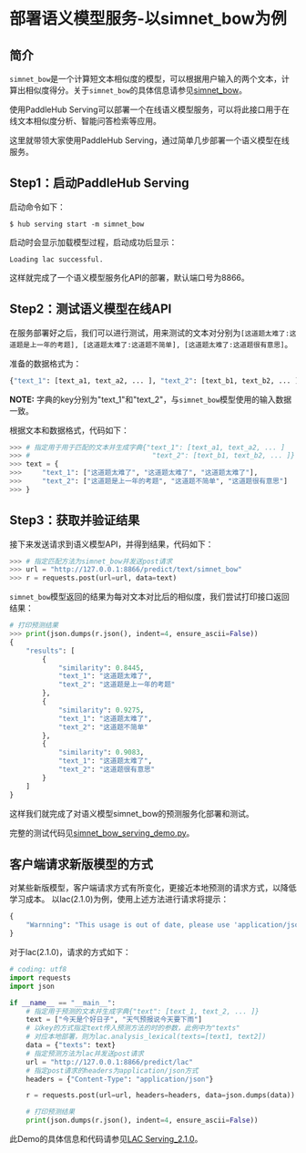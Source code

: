 # 部署语义模型服务-以simnet_bow为例
## 简介
`simnet_bow`是一个计算短文本相似度的模型，可以根据用户输入的两个文本，计算出相似度得分。关于`simnet_bow`的具体信息请参见[simnet_bow](https://paddlepaddle.org.cn/hubdetail?name=simnet_bow&en_category=SemanticModel)。

使用PaddleHub Serving可以部署一个在线语义模型服务，可以将此接口用于在线文本相似度分析、智能问答检索等应用。

这里就带领大家使用PaddleHub Serving，通过简单几步部署一个语义模型在线服务。

## Step1：启动PaddleHub Serving
启动命令如下：
```shell
$ hub serving start -m simnet_bow  
```
启动时会显示加载模型过程，启动成功后显示：
```shell
Loading lac successful.
```
这样就完成了一个语义模型服务化API的部署，默认端口号为8866。

## Step2：测试语义模型在线API
在服务部署好之后，我们可以进行测试，用来测试的文本对分别为`[这道题太难了:这道题是上一年的考题], [这道题太难了:这道题不简单], [这道题太难了:这道题很有意思]`。

准备的数据格式为：
```python
{"text_1": [text_a1, text_a2, ... ], "text_2": [text_b1, text_b2, ... ]}
```
**NOTE:** 字典的key分别为"text_1"和"text_2"，与`simnet_bow`模型使用的输入数据一致。

根据文本和数据格式，代码如下：
```python
>>> # 指定用于用于匹配的文本并生成字典{"text_1": [text_a1, text_a2, ... ]
>>> #                              "text_2": [text_b1, text_b2, ... ]}
>>> text = {
>>>     "text_1": ["这道题太难了", "这道题太难了", "这道题太难了"],
>>>     "text_2": ["这道题是上一年的考题", "这道题不简单", "这道题很有意思"]
>>> }
```

## Step3：获取并验证结果
接下来发送请求到语义模型API，并得到结果，代码如下：
```python
>>> # 指定匹配方法为simnet_bow并发送post请求
>>> url = "http://127.0.0.1:8866/predict/text/simnet_bow"
>>> r = requests.post(url=url, data=text)
```
`simnet_bow`模型返回的结果为每对文本对比后的相似度，我们尝试打印接口返回结果：
```python
# 打印预测结果
>>> print(json.dumps(r.json(), indent=4, ensure_ascii=False))
{
    "results": [
        {
            "similarity": 0.8445,
            "text_1": "这道题太难了",
            "text_2": "这道题是上一年的考题"
        },
        {
            "similarity": 0.9275,
            "text_1": "这道题太难了",
            "text_2": "这道题不简单"
        },
        {
            "similarity": 0.9083,
            "text_1": "这道题太难了",
            "text_2": "这道题很有意思"
        }
    ]
}
```
这样我们就完成了对语义模型simnet_bow的预测服务化部署和测试。

完整的测试代码见[simnet_bow_serving_demo.py](simnet_bow_serving_demo.py)。

## 客户端请求新版模型的方式
对某些新版模型，客户端请求方式有所变化，更接近本地预测的请求方式，以降低学习成本。
以lac(2.1.0)为例，使用上述方法进行请求将提示：
```python
{
    "Warnning": "This usage is out of date, please use 'application/json' as content-type to post to /predict/lac. See 'https://github.com/PaddlePaddle/PaddleHub/blob/release/v1.6/docs/tutorial/serving.md' for more details."
}
```
对于lac(2.1.0)，请求的方式如下：
```python
# coding: utf8
import requests
import json

if __name__ == "__main__":
    # 指定用于预测的文本并生成字典{"text": [text_1, text_2, ... ]}
    text = ["今天是个好日子", "天气预报说今天要下雨"]
    # 以key的方式指定text传入预测方法的时的参数，此例中为"texts"
    # 对应本地部署，则为lac.analysis_lexical(texts=[text1, text2])
    data = {"texts": text}
    # 指定预测方法为lac并发送post请求
    url = "http://127.0.0.1:8866/predict/lac"
    # 指定post请求的headers为application/json方式
    headers = {"Content-Type": "application/json"}

    r = requests.post(url=url, headers=headers, data=json.dumps(data))

    # 打印预测结果
    print(json.dumps(r.json(), indent=4, ensure_ascii=False))
```

此Demo的具体信息和代码请参见[LAC Serving_2.1.0](../../demo/serving/module_serving/lexical_analysis_lac/lac_2.1.0_serving_demo.py)。
